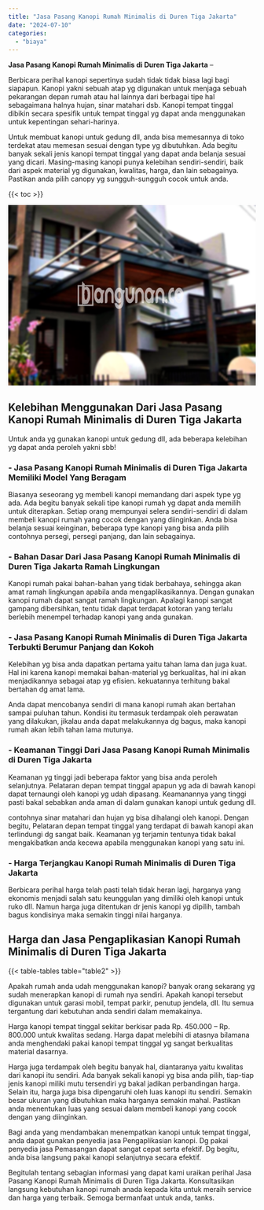 ```yaml
---
title: "Jasa Pasang Kanopi Rumah Minimalis di Duren Tiga Jakarta"
date: "2024-07-10"
categories: 
  - "biaya"
---
```


**Jasa Pasang Kanopi Rumah Minimalis di Duren Tiga Jakarta** –

Berbicara perihal kanopi sepertinya sudah tidak tidak biasa lagi bagi siapapun. Kanopi yakni sebuah atap yg digunakan untuk menjaga sebuah pekarangan depan rumah atau hal lainnya dari berbagai tipe hal sebagaimana halnya hujan, sinar matahari dsb. Kanopi tempat tinggal dibikin secara spesifik untuk tempat tinggal yg dapat anda menggunakan untuk kepentingan sehari-harinya.

Untuk membuat kanopi untuk gedung dll, anda bisa memesannya di toko terdekat atau memesan sesuai dengan type yg dibutuhkan. Ada begitu banyak sekali jenis kanopi tempat tinggal yang dapat anda belanja sesuai yang dicari. Masing-masing kanopi punya kelebihan sendiri-sendiri, baik dari aspek material yg digunakan, kwalitas, harga, dan lain sebagainya. Pastikan anda pilih canopy yg sungguh-sungguh cocok untuk anda.

{{< toc >}}

![Jasa Pasang Kanopi Rumah Minimalis di Duren Tiga Jakarta](/images/harga-kanopi-minimalis-09.png)

## Kelebihan Menggunakan Dari Jasa Pasang Kanopi Rumah Minimalis di Duren Tiga Jakarta

Untuk anda yg gunakan kanopi untuk gedung dll, ada beberapa kelebihan yg dapat anda peroleh yakni sbb!

### \- Jasa Pasang Kanopi Rumah Minimalis di Duren Tiga Jakarta Memiliki Model Yang Beragam

Biasanya seseorang yg membeli kanopi memandang dari aspek type yg ada. Ada begitu banyak sekali tipe kanopi rumah yg dapat anda memilih untuk diterapkan. Setiap orang mempunyai selera sendiri-sendiri di dalam membeli kanopi rumah yang cocok dengan yang diinginkan. Anda bisa belanja sesuai keinginan, beberapa type kanopi yang bisa anda pilih contohnya persegi, persegi panjang, dan lain sebagainya.

### \- Bahan Dasar Dari Jasa Pasang Kanopi Rumah Minimalis di Duren Tiga Jakarta Ramah Lingkungan

Kanopi rumah pakai bahan-bahan yang tidak berbahaya, sehingga akan amat ramah lingkungan apabila anda mengaplikasikannya. Dengan gunakan kanopi rumah dapat sangat ramah lingkungan. Apalagi kanopi sangat gampang dibersihkan, tentu tidak dapat terdapat kotoran yang terlalu berlebih menempel terhadap kanopi yang anda gunakan.

### \- Jasa Pasang Kanopi Rumah Minimalis di Duren Tiga Jakarta Terbukti Berumur Panjang dan Kokoh

Kelebihan yg bisa anda dapatkan pertama yaitu tahan lama dan juga kuat. Hal ini karena kanopi memakai bahan-material yg berkualitas, hal ini akan menjadikannya sebagai atap yg efisien. kekuatannya terhitung bakal bertahan dg amat lama.

Anda dapat mencobanya sendiri di mana kanopi rumah akan bertahan sampai puluhan tahun. Kondisi itu termasuk terdampak oleh perawatan yang dilakukan, jikalau anda dapat melakukannya dg bagus, maka kanopi rumah akan lebih tahan lama mutunya.

### \- Keamanan Tinggi Dari Jasa Pasang Kanopi Rumah Minimalis di Duren Tiga Jakarta

Keamanan yg tinggi jadi beberapa faktor yang bisa anda peroleh selanjutnya. Pelataran depan tempat tinggal apapun yg ada di bawah kanopi dapat ternaungi oleh kanopi yg udah dipasang. Keamanannya yang tinggi pasti bakal sebabkan anda aman di dalam gunakan kanopi untuk gedung dll.

contohnya sinar matahari dan hujan yg bisa dihalangi oleh kanopi. Dengan begitu, Pelataran depan tempat tinggal yang terdapat di bawah kanopi akan terlindungi dg sangat baik. Keamanan yg terjamin tentunya tidak bakal mengakibatkan anda kecewa apabila menggunakan kanopi yang satu ini.

### \- Harga Terjangkau Kanopi Rumah Minimalis di Duren Tiga Jakarta

Berbicara perihal harga telah pasti telah tidak heran lagi, harganya yang ekonomis menjadi salah satu keunggulan yang dimiliki oleh kanopi untuk ruko dll. Namun harga juga ditentukan dr jenis kanopi yg dipilih, tambah bagus kondisinya maka semakin tinggi nilai harganya.

## Harga dan Jasa Pengaplikasian Kanopi Rumah Minimalis di Duren Tiga Jakarta

{{< table-tables table="table2" >}}

Apakah rumah anda udah menggunakan kanopi? banyak orang sekarang yg sudah menerapkan kanopi di rumah nya sendiri. Apakah kanopi tersebut digunakan untuk garasi mobil, tempat parkir, penutup jendela, dll. Itu semua tergantung dari kebutuhan anda sendiri dalam memakainya.

Harga kanopi tempat tinggal sekitar berkisar pada Rp. 450.000 – Rp. 800.000 untuk kwalitas sedang. Harga dapat melebihi di atasnya bilamana anda menghendaki pakai kanopi tempat tinggal yg sangat berkualitas material dasarnya.

Harga juga terdampak oleh begitu banyak hal, diantaranya yaitu kwalitas dari kanopi itu sendiri. Ada banyak sekali kanopi yg bisa anda pilih, tiap-tiap jenis kanopi miliki mutu tersendiri yg bakal jadikan perbandingan harga. Selain itu, harga juga bisa dipengaruhi oleh luas kanopi itu sendiri. Semakin besar ukuran yang dibutuhkan maka harganya semakin mahal. Pastikan anda menentukan luas yang sesuai dalam membeli kanopi yang cocok dengan yang diinginkan.

Bagi anda yang mendambakan menempatkan kanopi untuk tempat tinggal, anda dapat gunakan penyedia jasa Pengaplikasian kanopi. Dg pakai penyedia jasa Pemasangan dapat sangat cepat serta efektif. Dg begitu, anda bisa langsung pakai kanopi selanjutnya secara efektif.

Begitulah tentang sebagian informasi yang dapat kami uraikan perihal Jasa Pasang Kanopi Rumah Minimalis di Duren Tiga Jakarta. Konsultasikan langsung kebutuhan kanopi rumah anada kepada kita untuk meraih service dan harga yang terbaik. Semoga bermanfaat untuk anda, tanks.

